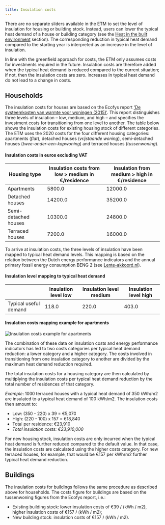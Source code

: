 ```yaml
---
title: Insulation costs
---
```


There are no separate sliders available in the ETM to set the level of insulation for housing or building stock. Instead, users can lower the typical heat demand of a house or building category (see the [Heat in the built environment](heat-built-environment) section). The corresponding reduction in typical heat demand compared to the starting year is interpreted as an increase in the level of insulation.

In line with the greenfield approach for costs, the ETM only assumes costs for investments required in the future. Insulation costs are therefore added when the typical heat demand is reduced compared to the current situation; if not, then the insulation costs are zero. Increases in typical heat demand do not lead to a change in costs.

## Households
The insulation costs for houses are based on the Ecofys report ['De systeemkosten van warmte voor woningen (2015)'](https://refman.energytransitionmodel.com/publications/2063). This report distinguishes three levels of insulation – low, medium, and high – and specifies the investment costs for transitioning from one level to another. The table below shows the insulation costs for existing housing stock of different categories. The ETM uses the 2020 costs for the four different housing categories: apartments (_flat_), detached houses (_vrijstaande woning_), semi-detached houses (_twee-onder-een-kapwoning_) and terraced houses (_tussenwoning_).

#### Insulation costs in euros excluding VAT
|  **Housing type**  | **Insulation costs from low > medium in €/residence**  | **Insulation from medium > high in €/residence** |
|---|---|---|
| Apartments | 5800.0 | 12000.0 |
| Detached houses | 14200.0 | 35200.0 |
| Semi-detached houses | 10300.0 | 24800.0 |
| Terraced houses | 7200.0 | 16000.0 |

To arrive at insulation costs, the three levels of insulation have been mapped to typical heat demand levels. This mapping is based on the relation between the Dutch energy performance indicators and the annual primary fossil energy consumption BENG 2 (see [Lente-akkoord.nl](https://www.lente-akkoord.nl/nieuws/planning-regeling-energielabels)).

#### Insulation level mapping to typical heat demand
|    | **Insulation level low**  | **Insulation level medium** | **Insulation level high** |
|---|---|---|---|
| Typical useful demand | 118.0 | 220.0 | 403.0 |

#### Insulation costs mapping example for apartments
![Insulation costs example for apartments](/img/docs/insulation_costs_example_chart.png)

The combination of these data on insulation costs and energy performance indicators has led to two costs categories per typical heat demand reduction: a lower category and a higher category. The costs involved in transitioning from one insulation category to another are divided by the maximum heat demand reduction required.

The total insulation costs for a housing category are then calculated by multiplying the insulation costs per typical heat demand reduction by the total number of residences of that category.

_Example_: 1000 terraced houses with a typical heat demand of 350 kWh/m2 are insulated to a typical heat demand of 100 kWh/m2. The insulation costs then amount to:
* Low: (350 - 220) x 39 = €5,070
* High: (220 - 100) x 157 = €18,840
* Total per residence: €23,910
* *Total insulation costs: €23,910,000*

For new housing stock, insulation costs are only incurred when the typical heat demand is further reduced compared to the default value. In that case, the insulation costs are calculated using the higher costs category. For new terraced houses, for example, that would be €157 per kWh/m2 further typical heat demand reduction.

## Buildings
The insulation costs for buildings follows the same procedure as described above for households. The costs figure for buildings are based on the tussenwoning figures from the Ecofys report, i.e.:
* Existing building stock: lower insulation costs of €39 / (kWh / m2), higher insulation costs of €157 / (kWh / m2);
* New building stock: insulation costs of €157 / (kWh / m2).

